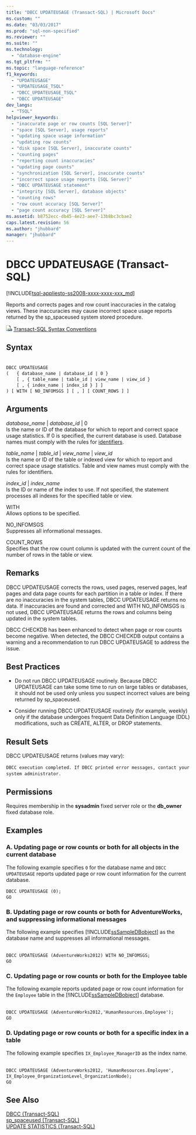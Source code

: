 ```yaml
---
title: "DBCC UPDATEUSAGE (Transact-SQL) | Microsoft Docs"
ms.custom: ""
ms.date: "03/03/2017"
ms.prod: "sql-non-specified"
ms.reviewer: ""
ms.suite: ""
ms.technology: 
  - "database-engine"
ms.tgt_pltfrm: ""
ms.topic: "language-reference"
f1_keywords: 
  - "UPDATEUSAGE"
  - "UPDATEUSAGE_TSQL"
  - "DBCC_UPDATEUSAGE_TSQL"
  - "DBCC UPDATEUSAGE"
dev_langs: 
  - "TSQL"
helpviewer_keywords: 
  - "inaccurate page or row counts [SQL Server]"
  - "space [SQL Server], usage reports"
  - "updating space usage information"
  - "updating row counts"
  - "disk space [SQL Server], inaccurate counts"
  - "counting pages"
  - "reporting count inaccuracies"
  - "updating page counts"
  - "synchronization [SQL Server], inaccurate counts"
  - "incorrect space usage reports [SQL Server]"
  - "DBCC UPDATEUSAGE statement"
  - "integrity [SQL Server], database objects"
  - "counting rows"
  - "row count accuracy [SQL Server]"
  - "page count accuracy [SQL Server]"
ms.assetid: b8752ecc-db45-4e23-aee7-13b8bc3cbae2
caps.latest.revision: 56
ms.author: "jhubbard"
manager: "jhubbard"
---
```

# DBCC UPDATEUSAGE (Transact-SQL)
[!INCLUDE[tsql-appliesto-ss2008-xxxx-xxxx-xxx_md](../../a9retired/includes/tsql-appliesto-ss2008-xxxx-xxxx-xxx-md.md)]

  Reports and corrects pages and row count inaccuracies in the catalog views. These inaccuracies may cause incorrect space usage reports returned by the sp_spaceused system stored procedure.  
  
 ![Topic link icon](../../a9notintoc/media/topic-link.gif "Topic link icon") [Transact-SQL Syntax Conventions](../../t-sql/language-elements/transact-sql-syntax-conventions-transact-sql.md)  
  
## Syntax  
  
```  
  
DBCC UPDATEUSAGE   
(   { database_name | database_id | 0 }   
    [ , { table_name | table_id | view_name | view_id }   
    [ , { index_name | index_id } ] ]   
) [ WITH [ NO_INFOMSGS ] [ , ] [ COUNT_ROWS ] ]   
```  
  
## Arguments  
 *database_name* | *database_id* | 0  
 Is the name or ID of the database for which to report and correct space usage statistics. If 0 is specified, the current database is used. Database names must comply with the rules for [identifiers](../../relational-databases/databases/database-identifiers.md).  
  
 *table_name* | *table_id* | *view_name* | *view_id*  
 Is the name or ID of the table or indexed view for which to report and correct space usage statistics. Table and view names must comply with the rules for identifiers.  
  
 *index_id* | *index_name*  
 Is the ID or name of the index to use. If not specified, the statement processes all indexes for the specified table or view.  
  
 WITH  
 Allows options to be specified.  
  
 NO_INFOMSGS  
 Suppresses all informational messages.  
  
 COUNT_ROWS  
 Specifies that the row count column is updated with the current count of the number of rows in the table or view.  
  
## Remarks  
 DBCC UPDATEUSAGE corrects the rows, used pages, reserved pages, leaf pages and data page counts for each partition in a table or index. If there are no inaccuracies in the system tables, DBCC UPDATEUSAGE returns no data. If inaccuracies are found and corrected and WITH NO_INFOMSGS is not used, DBCC UPDATEUSAGE returns the rows and columns being updated in the system tables.  
  
 DBCC CHECKDB has been enhanced to detect when page or row counts become negative. When detected, the DBCC CHECKDB output contains a warning and a recommendation to run DBCC UPDATEUSAGE to address the issue.  
  
## Best Practices  
  
-   Do not run DBCC UPDATEUSAGE routinely. Because DBCC UPDATEUSAGE can take some time to run on large tables or databases, it should not be used only unless you suspect incorrect values are being returned by sp_spaceused.  
  
-   Consider running DBCC UPDATEUSAGE routinely (for example, weekly) only if the database undergoes frequent Data Definition Language (DDL) modifications, such as CREATE, ALTER, or DROP statements.  
  
## Result Sets  
 DBCC UPDATEUSAGE returns (values may vary):  
  
 `DBCC execution completed. If DBCC printed error messages, contact your system administrator.`  
  
## Permissions  
 Requires membership in the **sysadmin** fixed server role or the **db_owner** fixed database role.  
  
## Examples  
  
### A. Updating page or row counts or both for all objects in the current database  
 The following example specifies `0` for the database name and `DBCC UPDATEUSAGE` reports updated page or row count information for the current database.  
  
```  
DBCC UPDATEUSAGE (0);  
GO  
```  
  
### B. Updating page or row counts or both for AdventureWorks, and suppressing informational messages  
 The following example specifies [!INCLUDE[ssSampleDBobject](../../a9retired/includes/sssampledbobject-md.md)] as the database name and suppresses all informational messages.  
  
```  
  
DBCC UPDATEUSAGE (AdventureWorks2012) WITH NO_INFOMSGS;   
GO  
```  
  
### C. Updating page or row counts or both for the Employee table  
 The following example reports updated page or row count information for the `Employee` table in the [!INCLUDE[ssSampleDBobject](../../a9retired/includes/sssampledbobject-md.md)] database.  
  
```  
  
DBCC UPDATEUSAGE (AdventureWorks2012,'HumanResources.Employee');  
GO  
```  
  
### D. Updating page or row counts or both for a specific index in a table  
 The following example specifies `IX_Employee_ManagerID` as the index name.  
  
```  
  
DBCC UPDATEUSAGE (AdventureWorks2012, 'HumanResources.Employee', IX_Employee_OrganizationLevel_OrganizationNode);  
GO  
```  
  
## See Also  
 [DBCC &#40;Transact-SQL&#41;](../../t-sql/database-console-commands/dbcc-transact-sql.md)   
 [sp_spaceused &#40;Transact-SQL&#41;](../../relational-databases/reference/system-stored-procedures/sp-spaceused-transact-sql.md)   
 [UPDATE STATISTICS &#40;Transact-SQL&#41;](../../t-sql/statements/update-statistics-transact-sql.md)  
  
  